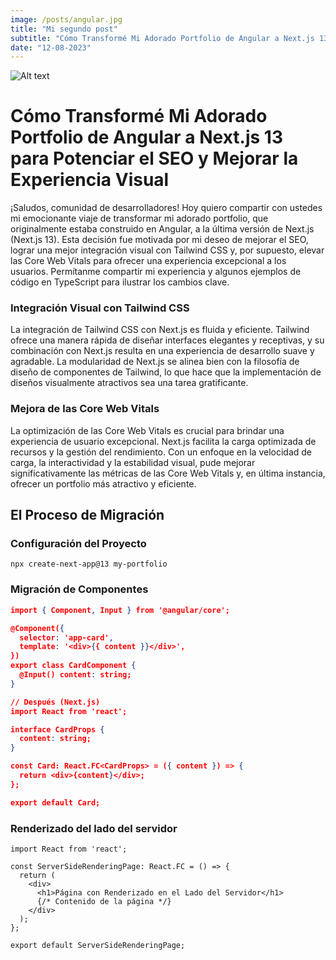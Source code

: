 ```yaml
---
image: /posts/angular.jpg
title: "Mi segundo post"
subtitle: "Cómo Transformé Mi Adorado Portfolio de Angular a Next.js 13 para Potenciar el SEO y Mejorar la Experiencia Visual"
date: "12-08-2023"
---
```


![Alt text](/posts/angular.jpg "a title")

# Cómo Transformé Mi Adorado Portfolio de Angular a Next.js 13 para Potenciar el SEO y Mejorar la Experiencia Visual

¡Saludos, comunidad de desarrolladores! Hoy quiero compartir con ustedes mi emocionante viaje de transformar mi adorado portfolio, que originalmente estaba construido en Angular, a la última versión de Next.js (Next.js 13). Esta decisión fue motivada por mi deseo de mejorar el SEO, lograr una mejor integración visual con Tailwind CSS y, por supuesto, elevar las Core Web Vitals para ofrecer una experiencia excepcional a los usuarios. Permítanme compartir mi experiencia y algunos ejemplos de código en TypeScript para ilustrar los cambios clave.

### Integración Visual con Tailwind CSS

La integración de Tailwind CSS con Next.js es fluida y eficiente. Tailwind ofrece una manera rápida de diseñar interfaces elegantes y receptivas, y su combinación con Next.js resulta en una experiencia de desarrollo suave y agradable. La modularidad de Next.js se alinea bien con la filosofía de diseño de componentes de Tailwind, lo que hace que la implementación de diseños visualmente atractivos sea una tarea gratificante.

### Mejora de las Core Web Vitals

La optimización de las Core Web Vitals es crucial para brindar una experiencia de usuario excepcional. Next.js facilita la carga optimizada de recursos y la gestión del rendimiento. Con un enfoque en la velocidad de carga, la interactividad y la estabilidad visual, pude mejorar significativamente las métricas de las Core Web Vitals y, en última instancia, ofrecer un portfolio más atractivo y eficiente.

## El Proceso de Migración

### Configuración del Proyecto

```
npx create-next-app@13 my-portfolio
```

### Migración de Componentes

```json title="Example response" {30, 32-73}
import { Component, Input } from '@angular/core';

@Component({
  selector: 'app-card',
  template: '<div>{{ content }}</div>',
})
export class CardComponent {
  @Input() content: string;
}

// Después (Next.js)
import React from 'react';

interface CardProps {
  content: string;
}

const Card: React.FC<CardProps> = ({ content }) => {
  return <div>{content}</div>;
};

export default Card;

```

### Renderizado del lado del servidor

```
import React from 'react';

const ServerSideRenderingPage: React.FC = () => {
  return (
    <div>
      <h1>Página con Renderizado en el Lado del Servidor</h1>
      {/* Contenido de la página */}
    </div>
  );
};

export default ServerSideRenderingPage;
```
